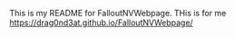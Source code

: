 This is my README for FalloutNVWebpage.
THis is for me 
https://drag0nd3at.github.io/FalloutNVWebpage/
